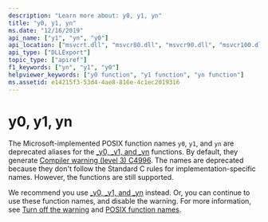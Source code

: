 ```yaml
---
description: "Learn more about: y0, y1, yn"
title: "y0, y1, yn"
ms.date: "12/16/2019"
api_name: ["y1", "yn", "y0"]
api_location: ["msvcrt.dll", "msvcr80.dll", "msvcr90.dll", "msvcr100.dll", "msvcr100_clr0400.dll", "msvcr110.dll", "msvcr110_clr0400.dll", "msvcr120.dll", "msvcr120_clr0400.dll", "ucrtbase.dll"]
api_type: ["DLLExport"]
topic_type: ["apiref"]
f1_keywords: ["yn", "y1", "y0"]
helpviewer_keywords: ["y0 function", "y1 function", "yn function"]
ms.assetid: e14215f3-53d4-4ae8-816e-4c1ec2019316
---
```

# y0, y1, yn

The Microsoft-implemented POSIX function names `y0`, `y1`, and `yn` are deprecated aliases for the [_y0, _y1, and _yn](bessel-functions-j0-j1-jn-y0-y1-yn.md) functions. By default, they generate [Compiler warning (level 3) C4996](../../error-messages/compiler-warnings/compiler-warning-level-3-c4996.md). The names are deprecated because they don't follow the Standard C rules for implementation-specific names. However, the functions are still supported.

We recommend you use [_y0, _y1, and _yn](bessel-functions-j0-j1-jn-y0-y1-yn.md) instead. Or, you can continue to use these function names, and disable the warning. For more information, see [Turn off the warning](../../error-messages/compiler-warnings/compiler-warning-level-3-c4996.md#turn-off-the-warning) and [POSIX function names](../../error-messages/compiler-warnings/compiler-warning-level-3-c4996.md#posix-function-names).
